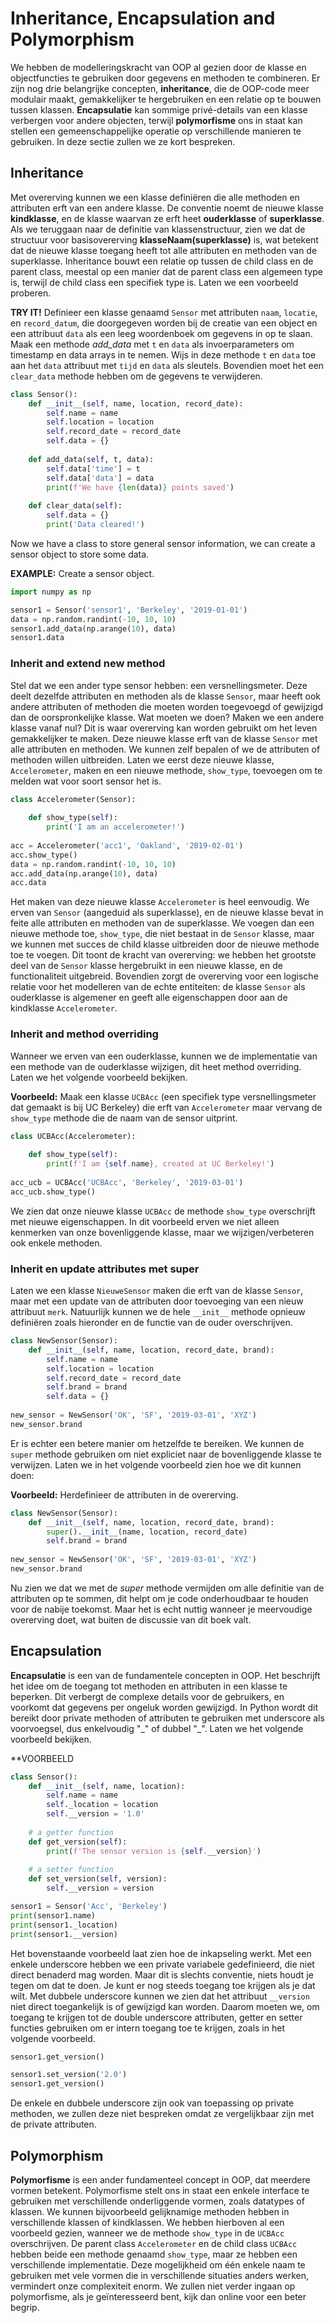 # Inheritance, Encapsulation and Polymorphism

We hebben de modelleringskracht van OOP al gezien door de klasse en objectfuncties te gebruiken door gegevens en methoden te combineren. Er zijn nog drie belangrijke concepten, **inheritance**, die de OOP-code meer modulair maakt, 
gemakkelijker te hergebruiken en een relatie op te bouwen tussen klassen. **Encapsulatie** kan sommige privé-details van een klasse verbergen voor andere objecten, terwijl **polymorfisme** ons in staat kan stellen een gemeenschappelijke operatie op verschillende manieren te gebruiken. In deze sectie zullen we ze kort bespreken. 



## Inheritance

Met overerving kunnen we een klasse definiëren die alle methoden en attributen erft van een andere klasse. De conventie noemt de nieuwe klasse **kindklasse**, en de klasse waarvan ze erft heet **ouderklasse** of **superklasse**. Als we teruggaan naar de definitie van klassenstructuur, zien we dat de structuur voor basisovererving **klasseNaam(superklasse)** is, wat betekent dat de nieuwe klasse toegang heeft tot alle attributen en methoden van de superklasse. Inheritance bouwt een relatie op tussen de child class en de parent class, meestal op een manier dat de parent class een algemeen type is, terwijl de child class een specifiek type is. Laten we een voorbeeld proberen.

**TRY IT!** Definieer een klasse genaamd `Sensor` met attributen `naam`, `locatie`, en `record_datum`, die doorgegeven worden bij de creatie van een object en een attribuut `data` als een leeg woordenboek om gegevens in op te slaan. Maak een methode *add_data* met `t` en `data` als invoerparameters om timestamp en data arrays in te nemen. Wijs in deze methode `t` en `data` toe aan het `data` attribuut met `tijd` en `data` als sleutels. Bovendien moet het een `clear_data` methode hebben om de gegevens te verwijderen. 


```python
class Sensor():
    def __init__(self, name, location, record_date):
        self.name = name
        self.location = location
        self.record_date = record_date
        self.data = {}
        
    def add_data(self, t, data):
        self.data['time'] = t
        self.data['data'] = data
        print(f'We have {len(data)} points saved')        
        
    def clear_data(self):
        self.data = {}
        print('Data cleared!')
```

Now we have a class to store general sensor information, we can create a sensor object to store some data. 

**EXAMPLE:** Create a sensor object. 


```python
import numpy as np

sensor1 = Sensor('sensor1', 'Berkeley', '2019-01-01')
data = np.random.randint(-10, 10, 10)
sensor1.add_data(np.arange(10), data)
sensor1.data
```

### Inherit and extend new method



Stel dat we een ander type sensor hebben: een versnellingsmeter. Deze deelt dezelfde attributen en methoden als de klasse `Sensor`, maar heeft ook andere attributen of methoden die moeten worden toegevoegd of gewijzigd dan de oorspronkelijke klasse. Wat moeten we doen? Maken we een andere klasse vanaf nul? Dit is waar overerving kan worden gebruikt om het leven gemakkelijker te maken. Deze nieuwe klasse erft van de klasse `Sensor` met alle attributen en
methoden. We kunnen zelf bepalen of we de attributen of methoden willen uitbreiden. Laten we eerst deze nieuwe klasse, `Accelerometer`, maken en een nieuwe methode, `show_type`, toevoegen om te melden wat voor soort sensor het is.


```python
class Accelerometer(Sensor):
    
    def show_type(self):
        print('I am an accelerometer!')
        
acc = Accelerometer('acc1', 'Oakland', '2019-02-01')
acc.show_type()
data = np.random.randint(-10, 10, 10)
acc.add_data(np.arange(10), data)
acc.data
```

Het maken van deze nieuwe klasse `Accelerometer` is heel eenvoudig. We erven van `Sensor` (aangeduid als superklasse), en de nieuwe klasse bevat in feite alle attributen en methoden van de superklasse. We voegen dan een nieuwe methode toe, `show_type`, die niet bestaat in de `Sensor` klasse, maar we kunnen met succes de child
klasse uitbreiden door de nieuwe methode toe te voegen. Dit toont de kracht van overerving: we hebben het grootste deel van de `Sensor` klasse hergebruikt in een nieuwe klasse, en de functionaliteit uitgebreid. Bovendien zorgt de overerving voor een logische relatie voor het modelleren van de echte entiteiten: de klasse `Sensor` als ouderklasse is algemener en geeft alle eigenschappen door aan de kindklasse `Accelerometer`.



### Inherit and method overriding



Wanneer we erven van een ouderklasse, kunnen we de implementatie van een methode van de ouderklasse wijzigen, dit heet method overriding. Laten we het volgende voorbeeld bekijken. 

**Voorbeeld:** Maak een klasse `UCBAcc` (een specifiek type versnellingsmeter dat gemaakt is bij UC Berkeley) die erft van `Accelerometer` maar vervang de `show_type` methode die de naam van de sensor uitprint. 


```python
class UCBAcc(Accelerometer):
    
    def show_type(self):
        print(f'I am {self.name}, created at UC Berkeley!')
        
acc_ucb = UCBAcc('UCBAcc', 'Berkeley', '2019-03-01')
acc_ucb.show_type()
```

We zien dat onze nieuwe klasse `UCBAcc` de methode `show_type` overschrijft met nieuwe eigenschappen. In dit voorbeeld erven we niet alleen kenmerken van onze bovenliggende klasse, maar we wijzigen/verbeteren ook enkele methoden.



### Inherit en update attributes met super

Laten we een klasse `NieuweSensor` maken die erft van de klasse `Sensor`, maar met een update van de attributen door toevoeging van een nieuw attribuut `merk`. Natuurlijk kunnen we de hele `__init__` methode opnieuw definiëren zoals hieronder en de functie van de ouder overschrijven. 


```python
class NewSensor(Sensor):
    def __init__(self, name, location, record_date, brand):
        self.name = name
        self.location = location
        self.record_date = record_date
        self.brand = brand
        self.data = {}
        
new_sensor = NewSensor('OK', 'SF', '2019-03-01', 'XYZ')
new_sensor.brand
```

Er is echter een betere manier om hetzelfde te bereiken. We kunnen de `super` methode gebruiken om niet expliciet naar de bovenliggende klasse te verwijzen. Laten we in het volgende voorbeeld zien hoe we dit kunnen doen:

**Voorbeeld:** Herdefinieer de attributen in de overerving. 


```python
class NewSensor(Sensor):
    def __init__(self, name, location, record_date, brand):
        super().__init__(name, location, record_date)
        self.brand = brand
        
new_sensor = NewSensor('OK', 'SF', '2019-03-01', 'XYZ')
new_sensor.brand
```

Nu zien we dat we met de *super* methode vermijden om alle definitie van de attributen op te sommen, dit helpt om je code onderhoudbaar te houden voor de nabije toekomst. Maar het is echt nuttig wanneer je meervoudige overerving doet, wat buiten de discussie van dit boek valt. 



## Encapsulation



**Encapsulatie** is een van de fundamentele concepten in OOP. Het beschrijft het idee om de toegang tot methoden en attributen in een klasse te beperken. Dit verbergt de complexe details voor de gebruikers, en voorkomt dat gegevens per ongeluk worden gewijzigd. In Python wordt dit bereikt door private methoden of attributen te gebruiken met underscore als voorvoegsel, dus enkelvoudig "\_" of dubbel "\_". Laten we het volgende voorbeeld bekijken.     

**VOORBEELD  


```python
class Sensor():
    def __init__(self, name, location):
        self.name = name
        self._location = location
        self.__version = '1.0'
    
    # a getter function
    def get_version(self):
        print(f'The sensor version is {self.__version}')
    
    # a setter function
    def set_version(self, version):
        self.__version = version
```


```python
sensor1 = Sensor('Acc', 'Berkeley')
print(sensor1.name)
print(sensor1._location)
print(sensor1.__version)
```

Het bovenstaande voorbeeld laat zien hoe de inkapseling werkt. Met een enkele underscore hebben we een private variabele gedefinieerd, die niet direct benaderd mag worden. Maar dit is slechts conventie, niets houdt je tegen om dat te doen. Je kunt er nog steeds toegang toe krijgen als je dat wilt. Met dubbele underscore kunnen we zien dat het attribuut `__version` niet direct toegankelijk is of gewijzigd kan worden. Daarom moeten we, om toegang te krijgen tot de double underscore attributen, getter en setter functies gebruiken om er intern toegang toe te krijgen, zoals in het volgende voorbeeld. 


```python
sensor1.get_version()
```


```python
sensor1.set_version('2.0')
sensor1.get_version()
```

De enkele en dubbele underscore zijn ook van toepassing op private methoden, we zullen deze niet bespreken omdat ze vergelijkbaar zijn met de private attributen. 


## Polymorphism

**Polymorfisme** is een ander fundamenteel concept in OOP, dat meerdere vormen betekent. Polymorfisme stelt ons in staat een enkele interface te gebruiken met verschillende onderliggende vormen, zoals datatypes of klassen. We kunnen bijvoorbeeld gelijknamige methoden hebben in verschillende klassen of kindklassen. We hebben hierboven al een voorbeeld gezien, wanneer we de methode `show_type` in de `UCBAcc` overschrijven. De parent class `Accelerometer` en de child class `UCBAcc` hebben beide een methode genaamd `show_type`, maar ze hebben een verschillende implementatie. Deze mogelijkheid om één enkele naam te gebruiken met vele vormen die in verschillende situaties anders werken, vermindert onze complexiteit enorm. We zullen niet verder ingaan op polymorfisme, als je geïnteresseerd bent, kijk dan online voor een beter begrip. 
